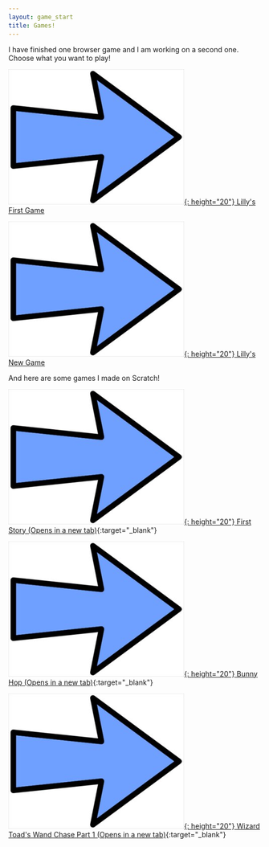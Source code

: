 ```yaml
---
layout: game_start
title: Games!
---
```


I have finished one browser game and I am working on a second one. Choose what you want to play!

[![Choice1:](/game/images/Arrow.jpg){: height="20"} Lilly's First Game](start.html)

[![Choice2:](/game/images/Arrow.jpg){: height="20"} Lilly's New Game](/adventure/)

And here are some games I made on Scratch!


[![Scratch Game 1:](/game/images/Arrow.jpg){: height="20"} First Story (Opens in a new tab)](https://scratch.mit.edu/projects/415632891){:target="_blank"} 

[![Scratch Game 2:](/game/images/Arrow.jpg){: height="20"}  Bunny Hop (Opens in a new tab)](https://scratch.mit.edu/projects/429770379/){:target="_blank"} 


[![Scratch Game 3:](/game/images/Arrow.jpg){: height="20"} Wizard Toad's Wand Chase Part 1 (Opens in a new tab)](https://scratch.mit.edu/projects/429824589/){:target="_blank"} 


